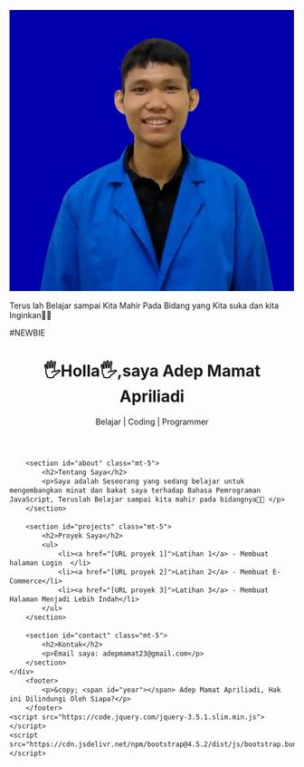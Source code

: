 ![alt text](https://github.com/AdepMamat/AdepMamat14/blob/main/adep%20kasep.jpg?raw=true)


Terus lah Belajar sampai Kita Mahir Pada Bidang yang Kita suka dan kita Inginkan💚💚

#NEWBIE

<!DOCTYPE html>
<html lang="en">
<head>
    <meta charset="UTF-8">
    <meta name="viewport" content="width=device-width, initial-scale=1.0">
    <title>Portofolio Saya</title>
    <link href="https://cdn.jsdelivr.net/npm/bootstrap@4.5.2/dist/css/bootstrap.min.css" rel="stylesheet">
</head>
<body>
    <div class="container">
        <header class="text-center mt-5">
            <h1>🖐️Holla🖐️,saya Adep Mamat Apriliadi</h1>
            <p>Belajar | Coding | Programmer</p>
        </header>

        <section id="about" class="mt-5">
            <h2>Tentang Saya</h2>
            <p>Saya adalah Seseorang yang sedang belajar untuk mengembangkan minat dan bakat saya terhadap Bahasa Pemrograman JavaScript, Teruslah Belajar sampai kita mahir pada bidangnya💚💙 </p>
        </section>

        <section id="projects" class="mt-5">
            <h2>Proyek Saya</h2>
            <ul>
                <li><a href="[URL proyek 1]">Latihan 1</a> - Membuat halaman Login  </li>
                <li><a href="[URL proyek 2]">Latihan 2</a> - Membuat E-Commerce</li>
                <li><a href="[URL proyek 3]">Latihan 3</a> - Membuat Halaman Menjadi Lebih Indah</li>
            </ul>
        </section>

        <section id="contact" class="mt-5">
            <h2>Kontak</h2>
            <p>Email saya: adepmamat23@gmail.com</p>
        </section>
    </div>
        <footer>
            <p>&copy; <span id="year"></span> Adep Mamat Apriliadi, Hak ini Dilindungi Oleh Siapa?</p>
        </footer>
    <script src="https://code.jquery.com/jquery-3.5.1.slim.min.js"></script>
    <script src="https://cdn.jsdelivr.net/npm/bootstrap@4.5.2/dist/js/bootstrap.bundle.min.js"></script>
</body>
</html>











<!---
AdepMamat/AdepMamat adalah repositori ✨ khusus ✨ karena `README.md` (file ini) muncul di profil GitHub Anda.
Anda dapat mengeklik tautan Pratinjau untuk melihat perubahan Anda.
--->
